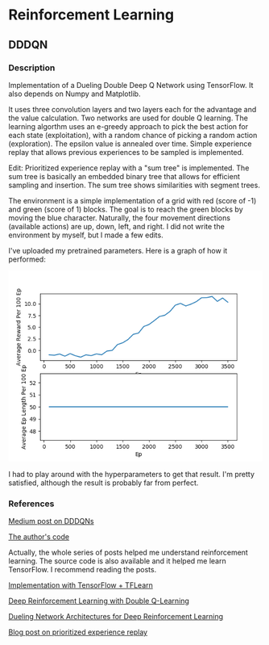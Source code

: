 # Reinforcement Learning

## DDDQN
### Description
Implementation of a Dueling Double Deep Q Network using TensorFlow. It also depends on Numpy and Matplotlib.

It uses three convolution layers and two layers each for the advantage and the value calculation. Two networks are used for double Q learning. The learning algorthm uses an e-greedy approach to pick the best action for each state (exploitation), with a random chance of picking a random action (exploration). The epsilon value is annealed over time. Simple experience replay that allows previous experiences to be sampled is implemented.

Edit: Prioritized experience replay with a "sum tree" is implemented. The sum tree is basically an embedded binary tree that allows for efficient sampling and insertion. The sum tree shows similarities with segment trees.

The environment is a simple implementation of a grid with red (score of -1) and green (score of 1) blocks. The goal is to reach the green blocks by moving the blue character. Naturally, the four movement directions (available actions) are up, down, left, and right. I did not write the environment by myself, but I made a few edits.

I've uploaded my pretrained parameters. Here is a graph of how it performed:

![Graph](dddqn_saves_priority/dddqn_train_result.png "Training results.")

I had to play around with the hyperparameters to get that result. I'm pretty satisfied, although the result is probably far from perfect.

### References
[Medium post on DDDQNs](https://medium.com/@awjuliani/simple-reinforcement-learning-with-tensorflow-part-4-deep-q-networks-and-beyond-8438a3e2b8df)

[The author's code](https://github.com/awjuliani/DeepRL-Agents)

Actually, the whole series of posts helped me understand reinforcement learning. The source code is also available and it helped me learn TensorFlow. I recommend reading the posts.

[Implementation with TensorFlow + TFLearn](https://github.com/gokhanettin/dddqn-tf)

[Deep Reinforcement Learning with Double Q-Learning](https://arxiv.org/pdf/1509.06461v3.pdf)

[Dueling Network Architectures for Deep Reinforcement Learning](https://arxiv.org/pdf/1511.06581.pdf)

[Blog post on prioritized experience replay](https://jaromiru.com/2016/11/07/lets-make-a-dqn-double-learning-and-prioritized-experience-replay/)
